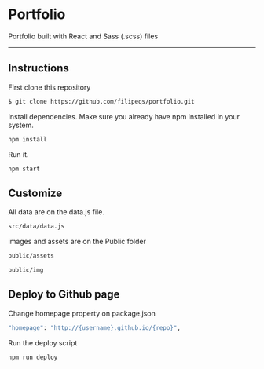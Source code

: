 # Portfolio

Portfolio built with React and Sass (.scss) files

---

## Instructions

First clone this repository

```bash
$ git clone https://github.com/filipeqs/portfolio.git
```

Install dependencies. Make sure you already have npm installed in your system.

```bash
npm install
```

Run it.

```bash
npm start
```

## Customize

All data are on the data.js file.

```bash
src/data/data.js
```

images and assets are on the Public folder

```bash
public/assets
```

```bash
public/img
```

## Deploy to Github page

Change homepage property on package.json

```bash
"homepage": "http://{username}.github.io/{repo}",
```

Run the deploy script

```bash
npm run deploy
```
